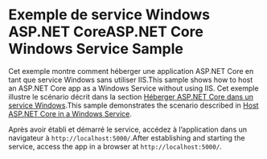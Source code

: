 # <a name="aspnet-core-windows-service-sample"></a><span data-ttu-id="52292-101">Exemple de service Windows ASP.NET Core</span><span class="sxs-lookup"><span data-stu-id="52292-101">ASP.NET Core Windows Service Sample</span></span>

<span data-ttu-id="52292-102">Cet exemple montre comment héberger une application ASP.NET Core en tant que service Windows sans utiliser IIS.</span><span class="sxs-lookup"><span data-stu-id="52292-102">This sample shows how to host an ASP.NET Core app as a Windows Service without using IIS.</span></span> <span data-ttu-id="52292-103">Cet exemple illustre le scénario décrit dans la section [Héberger ASP.NET Core dans un service Windows](https://docs.microsoft.com/aspnet/core/host-and-deploy/windows-service).</span><span class="sxs-lookup"><span data-stu-id="52292-103">This sample demonstrates the scenario described in [Host ASP.NET Core in a Windows Service](https://docs.microsoft.com/aspnet/core/host-and-deploy/windows-service).</span></span>

<span data-ttu-id="52292-104">Après avoir établi et démarré le service, accédez à l’application dans un navigateur à `http://localhost:5000/`.</span><span class="sxs-lookup"><span data-stu-id="52292-104">After establishing and starting the service, access the app in a browser at `http://localhost:5000/`.</span></span>
